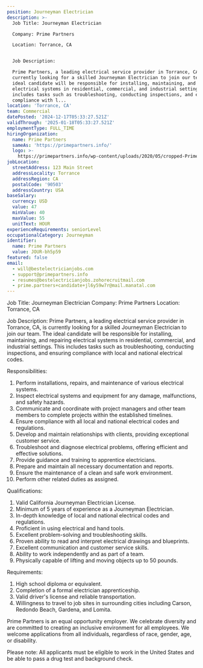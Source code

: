 ```yaml
---
position: Journeyman Electrician
description: >-
  Job Title: Journeyman Electrician

  Company: Prime Partners

  Location: Torrance, CA


  Job Description:

  Prime Partners, a leading electrical service provider in Torrance, CA, is
  currently looking for a skilled Journeyman Electrician to join our team. The
  ideal candidate will be responsible for installing, maintaining, and repairing
  electrical systems in residential, commercial, and industrial settings. This
  includes tasks such as troubleshooting, conducting inspections, and ensuring
  compliance with l...
location: 'Torrance, CA'
team: Commercial
datePosted: '2024-12-17T05:33:27.521Z'
validThrough: '2025-01-18T05:33:27.521Z'
employmentType: FULL_TIME
hiringOrganization:
  name: Prime Partners
  sameAs: 'https://primepartners.info/'
  logo: >-
    https://primepartners.info/wp-content/uploads/2020/05/cropped-Prime-Partners-Logo-NO-BG-1-1.png
jobLocation:
  streetAddress: 123 Main Street
  addressLocality: Torrance
  addressRegion: CA
  postalCode: '90503'
  addressCountry: USA
baseSalary:
  currency: USD
  value: 47
  minValue: 40
  maxValue: 55
  unitText: HOUR
experienceRequirements: seniorLevel
occupationalCategory: Journeyman
identifier:
  name: Prime Partners
  value: JOUR-bh5p59
featured: false
email:
  - will@bestelectricianjobs.com
  - support@primepartners.info
  - resumes@bestelectricianjobs.zohorecruitmail.com
  - prime.partners+candidate+jl6y59w7r@mail.manatal.com
---
```




Job Title: Journeyman Electrician
Company: Prime Partners
Location: Torrance, CA

Job Description:
Prime Partners, a leading electrical service provider in Torrance, CA, is currently looking for a skilled Journeyman Electrician to join our team. The ideal candidate will be responsible for installing, maintaining, and repairing electrical systems in residential, commercial, and industrial settings. This includes tasks such as troubleshooting, conducting inspections, and ensuring compliance with local and national electrical codes. 

Responsibilities:
1. Perform installations, repairs, and maintenance of various electrical systems.
2. Inspect electrical systems and equipment for any damage, malfunctions, and safety hazards.
3. Communicate and coordinate with project managers and other team members to complete projects within the established timelines.
4. Ensure compliance with all local and national electrical codes and regulations.
5. Develop and maintain relationships with clients, providing exceptional customer service.
6. Troubleshoot and diagnose electrical problems, offering efficient and effective solutions.
7. Provide guidance and training to apprentice electricians.
8. Prepare and maintain all necessary documentation and reports.
9. Ensure the maintenance of a clean and safe work environment.
10. Perform other related duties as assigned.

Qualifications:
1. Valid California Journeyman Electrician License.
2. Minimum of 5 years of experience as a Journeyman Electrician.
3. In-depth knowledge of local and national electrical codes and regulations.
4. Proficient in using electrical and hand tools.
5. Excellent problem-solving and troubleshooting skills.
6. Proven ability to read and interpret electrical drawings and blueprints.
7. Excellent communication and customer service skills.
8. Ability to work independently and as part of a team.
9. Physically capable of lifting and moving objects up to 50 pounds.

Requirements:
1. High school diploma or equivalent.
2. Completion of a formal electrician apprenticeship.
3. Valid driver's license and reliable transportation.
4. Willingness to travel to job sites in surrounding cities including Carson, Redondo Beach, Gardena, and Lomita.

Prime Partners is an equal opportunity employer. We celebrate diversity and are committed to creating an inclusive environment for all employees. We welcome applications from all individuals, regardless of race, gender, age, or disability.

Please note: All applicants must be eligible to work in the United States and be able to pass a drug test and background check.
